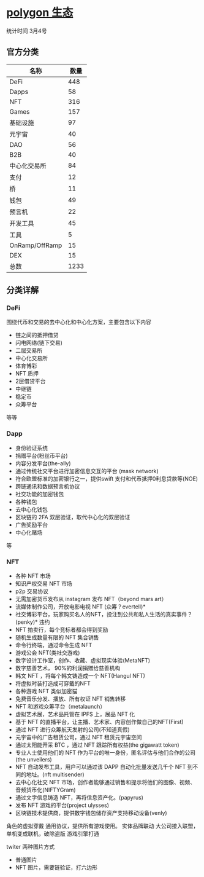 # [polygon 生态](https://polygon.technology/ecosystem/)
统计时间 3月4号
## 官方分类
名称|数量
---|---
DeFi|448
Dapps|58
NFT|316
Games|157
基础设施|97
元宇宙|40
DAO|56
B2B|40
中心化交易所|84
支付|12
桥|11
钱包|49
预言机|22
开发工具|45
工具|5
OnRamp/OffRamp|15
DEX|15
总数|1233

## 分类详解
### DeFi
围绕代币和交易的去中心化和中心化方案，主要包含以下内容

- 链之间的抵押借贷
- 闪电网络(链下交易)
- 二层交易所
- 中心化交易所
- 体育博彩
- NFT 质押
- 2层借贷平台
- 中继链
- 稳定币
- 众筹平台

等等

### Dapp
- 身份验证系统
- 捐赠平台(粉丝币平台)
- 内容分发平台(the-ally)
- 通过传统社交平台进行加密信息交互的平台 (mask network)
- 符合欧盟标准的加密银行之一，提供swift 支付和代币抵押0利息贷款等(NOE)
- 跨链通讯和数据预言机协议
- 社交功能的加密钱包
- 各种钱包
- 去中心化钱包
- 区块链的 2FA 双层验证，取代中心化的双层验证
- 广告奖励平台
- 中心化赌场

等

### NFT
-  各种 NFT 市场
-  知识产权交易 NFT 市场
-  p2p 交易协议
-  无需加密货币发布从 instagram 发布 NFT（beyond mars art）
-  流媒体制作公司，开放电影电视 NFT (众筹？evertell)*
-  社交博彩平台，玩家购买名人的NFT，投注到公共和私人生活的真实事件？(penky)* 违约
-  NFT 拍卖行，每个竞标者都会得到奖励
-  随机生成数量有限的 NFT 集合销售
- 命令行终端，通过命令生成 NFT
- 游戏公会 NFT(类社交游戏)
- 数字设计工作室，创作、收藏、虚拟现实体验(MetaNFT)
- 数字慈善艺术， 90%的利润捐赠给慈善机构
- 韩文 NFT ，将每个韩文铸造成一个 NFT(Hangul NFT)
- 将虚拟时装打造成可穿戴的NFT
- 各种游戏 NFT 类似加密猫
- 免费音乐分发、播放、所有权证 NFT 销售转移
- NFT 和游戏众筹平台（metalaunch）
- 虚拟艺术展，艺术品托管在 IPFS 上，展品 NFT 化
- 基于 NFT 的直播平台，让主播、艺术家、内容创作做自己的NFT(First)
- 通过 NFT 进行众筹航天发射的公司(不知道真假)
- 元宇宙中的广告租赁公司，通过 NFT 租赁元宇宙空间
- 通过太阳能开采 BTC ，通过 NFT 跟踪所有权益(the gigawatt token)
- 专业人士使用他们的 NFT 作为平台的唯一身份，匿名评估与他们合作的公司(the unveilers)
- NFT 自动发布工具，用户可以通过该 DAPP 自动化批量发送几千个 NFT 到不同的地址。(nft multisender)
- 去中心化社交 NFT 市场，创作者能够通过销售和提示将他们的图像、视频、音频货币化(NIFTYGram)
- 通过文字信息铸造 NFT，再将信息资产化。(papyrus)
- 发布 NFT 游戏的平台(project ulysses)
- 区块链技术提供商，提供数字钱包储存资产支持移动设备(venly)



角色的虚拟穿戴 通用协议，提供所有游戏使用。
实体品牌联动
大公司接入联盟，单机变成联机，破除盗版
游戏引擎打通

twiter 两种图片方式

- 普通图片
- NFT  图片，需要链验证，打六边形